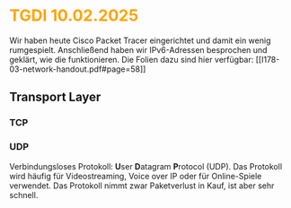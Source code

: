 # <font color = "orange">TGDI 10.02.2025</font>
Wir haben heute Cisco Packet Tracer eingerichtet und damit ein wenig rumgespielt. Anschließend haben wir IPv6-Adressen besprochen und geklärt, wie die funktionieren. Die Folien dazu sind hier verfügbar: [[I178-03-network-handout.pdf#page=58]]

## Transport Layer
### TCP
### UDP
Verbindungsloses Protokoll: **U**ser **D**atagram **P**rotocol (UDP).
Das Protokoll wird häufig für Videostreaming, Voice over IP oder für Online-Spiele verwendet. Das Protokoll nimmt zwar Paketverlust in Kauf, ist aber sehr schnell.